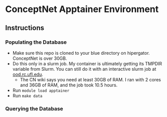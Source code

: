 # ConceptNet Apptainer Environment


## Instructions

### Populating the Database
- Make sure this repo is cloned to your blue directory on hipergator. ConceptNet is over 30GB.
- Do this only in a slurm job. My container is ultimately getting its TMPDIR variable from Slurm. You can still do it with an interactive slurm job at [ood.rc.ufl.edu](ood.rc.ufl.edu).
  - The CN wiki says you need at least 30GB of RAM. I ran with 2 cores and 36GB of RAM, and the job took 10.5 hours.
- Run `module load apptainer`
- Run `make data`

### Querying the Database
